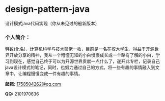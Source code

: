# design-pattern-java
设计模式java代码实现（你从未见过的船新版本）



### 个人简介：



韩数(化名)，计算机科学与技术菜佬一枚，目前是一名在校大学生，得益于开源世界开放分享的精神，我从一个懵懂无知的小白慢慢成长成一个略有了解的小白，学习到现在，感觉自己终于可以为开源世界贡献一点什么了，遂开此专栏，记录自己java设计模式的笔记，同时，也努力通过自己的方式，将一些有趣的事情融入到文章中，让编程慢慢变成一件有趣的事情。

**邮箱:**  1758504262@qq.com

**QQ:**   2101970636





